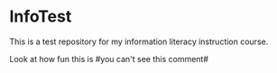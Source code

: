 # InfoTest

This is a test repository for my information literacy instruction course. 

Look at how fun this is #you can't see this comment#
